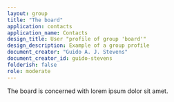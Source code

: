 ```yaml
---
layout: group
title: "The board"
application: contacts
application_name: Contacts
design_title: User "profile of group 'board'"
design_description: Example of a group profile
document_creator: "Guido A. J. Stevens"
document_creator_id: guido-stevens
folderish: false
role: moderate
---
```


The board is concerned with lorem ipsum dolor sit amet.